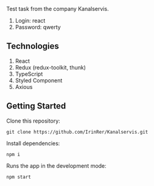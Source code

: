 Test task from the company Kanalservis.
1. Login: react
2. Password: qwerty

## Technologies
 1) React
 2) Redux (redux-toolkit, thunk)
 3) TypeScript
 4) Styled Component
 5) Axious

## Getting Started

Clone this repository:

```
git clone https://github.com/IrinRer/Kanalservis.git
```

Install dependencies:

```
npm i
```

Runs the app in the development mode:

```
npm start
```
